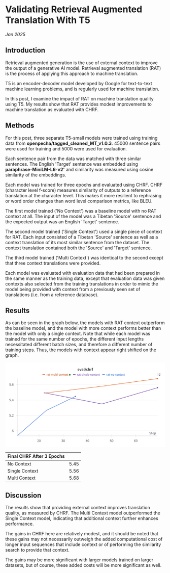 # Validating Retrieval Augmented Translation With T5

*Jan 2025*

## Introduction

Retrieval augmented generation is the use of external context to improve the output of a generative AI model. Retrieval augmented translation (RAT) is the process of applying this approach to machine translation.

T5 is an encoder-decoder model developed by Google for text-to-text machine learning problems, and is regularly used for machine translation.

In this post, I examine the impact of RAT on machine translation quality using T5. My results show that RAT provides modest improvements to  machine translation as evaluated with CHRF.

## Methods

For this post, three separate T5-small models were trained using training data from **openpecha/tagged_cleaned_MT_v1.0.3**. 45000 sentence pairs were used for training and 5000 were used for evaluation.

Each sentence pair from the data was matched with three similar sentences. The English 'Target' sentence was embedded using **paraphrase-MiniLM-L6-v2'** and similarity was measured using cosine similarity of the embeddings.

Each model was trained for three epochs and evaluated using CHRF. CHRF (character level f-score) measures similarity of outputs to a reference translation at the character level. This makes it more resilient to rephrasing or word order changes than word level comparison metrics, like BLEU. 

The first model trained ('No Context') was a baseline model with no RAT context at all. The input of the model was a Tibetan 'Source' sentence and the expected output was an English 'Target' sentence.

The second model trained ('Single Context')  used a single piece of context for RAT. Each input consisted of a Tibetan 'Source' sentence as well as a context translation of its most similar sentence from the dataset. The context translation contained both the 'Source' and 'Target' sentence.

The third model trained ('Multi Context') was identical to the second except that three context translations were provided.

Each model was evaluated with evaluation data that had been prepared in the same manner as the training data, except that evaluation data was given contexts also selected from the training translations in order to mimic the model being provided with context from a previously seen set of translations (i.e. from a reference database).

## Results

As can be seen in the graph below, the models with RAT context outperform the baseline model, and the model with more context performs better than the model with only a single context. Note that while each model was trained for the same number of epochs, the different input lengths necessitated different batch sizes, and therefore a different number of training steps. Thus, the models with context appear right shifted on the graph.

![W&B Chart 1_5_2025, 5_21_14 PM|690x362](assets/rat-chrf.png)


|Final CHRF After 3 Epochs||
|----------------------------|-----------------|
|No Context | 5.45|
|Single Context|5.56|
|Multi Context|5.68|

## Discussion

The results show that providing external context improves translation quality, as measured by CHRF. The Multi Context model outperformed the Single Context model, indicating that additional context further enhances performance.

The gains in CHRF here are relatively modest, and it should be noted that these gains may not necessarily outweigh the added computational cost of longer input sequences that include context or of performing the similarity search to provide that context.

The gains may be more significant with larger models trained on larger datasets, but of course, these added costs will be more significant as well.